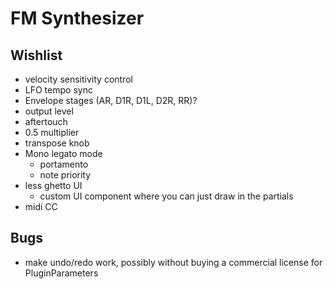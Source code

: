 # FM Synthesizer #

## Wishlist ##
* velocity sensitivity control
* LFO tempo sync
* Envelope stages (AR, D1R, D1L, D2R, RR)?
* output level
* aftertouch
* 0.5 multiplier
* transpose knob
* Mono legato mode
  * portamento
  * note priority
* less ghetto UI
  * custom UI component where you can just draw in the partials
* midi CC

## Bugs ##
* make undo/redo work, possibly without buying a commercial license for
  PluginParameters

